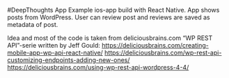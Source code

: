 #DeepThoughts App
Example ios-app build with React Native.
App shows posts from WordPress. User can review post and reviews are saved as metadata of post.

Idea and most of the code is taken from deliciousbrains.com “WP REST API”-serie written by Jeff Gould:
https://deliciousbrains.com/creating-mobile-app-wp-api-react-native/
https://deliciousbrains.com/wp-rest-api-customizing-endpoints-adding-new-ones/
https://deliciousbrains.com/using-wp-rest-api-wordpress-4-4/

